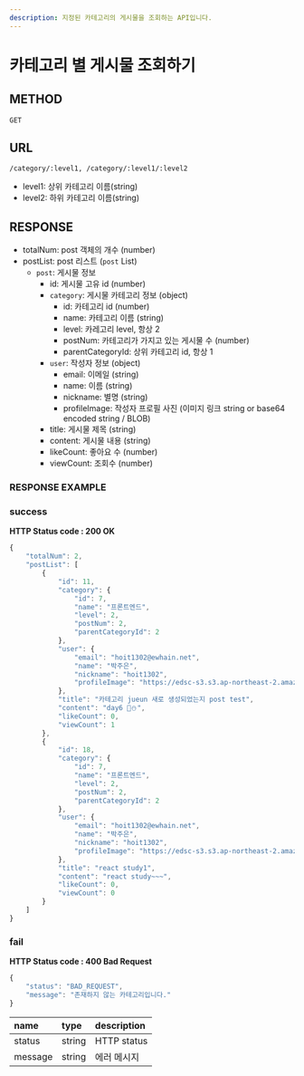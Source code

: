 ```yaml
---
description: 지정된 카테고리의 게시물을 조회하는 API입니다.
---
```


# 카테고리 별 게시물 조회하기

## METHOD

```text
GET
```

## URL

```text
/category/:level1, /category/:level1/:level2
```

* level1: 상위 카테고리 이름\(string\)
* level2: 하위 카테고리 이름\(string\)

## RESPONSE

* totalNum: post 객체의 개수 \(number\)
* postList: post 리스트 \(`post` List\)
  * `post`: 게시물 정보
    * id: 게시물 고유 id \(number\)
    * `category`: 게시물 카테고리 정보 \(object\)
      * id: 카테고리 id \(number\)
      * name: 카테고리 이름 \(string\)
      * level: 카레고리 level, 항상 2
      * postNum: 카테고리가 가지고 있는 게시물 수 \(number\)
      * parentCategoryId: 상위 카테고리 id, 항상 1
    * `user`: 작성자 정보 \(object\)
      * email: 이메일 \(string\)
      * name: 이름 \(string\)
      * nickname: 별명 \(string\)
      * profileImage: 작성자 프로필 사진 \(이미지 링크 string or base64 encoded string / BLOB\)
    * title: 게시물 제목 \(string\)
    * content: 게시물 내용 \(string\)
    * likeCount: 좋아요 수 \(number\)
    * viewCount: 조회수 \(number\)

### RESPONSE EXAMPLE

### success

**HTTP Status code : 200 OK**

```javascript
{
    "totalNum": 2,
    "postList": [
        {
            "id": 11,
            "category": {
                "id": 7,
                "name": "프론트엔드",
                "level": 2,
                "postNum": 2,
                "parentCategoryId": 2
            },
            "user": {
                "email": "hoit1302@ewhain.net",
                "name": "박주은",
                "nickname": "hoit1302",
                "profileImage": "https://edsc-s3.s3.ap-northeast-2.amazonaws.com/profile-image/1"
            },
            "title": "카테고리 jueun 새로 생성되었는지 post test",
            "content": "day6 💛⛄",
            "likeCount": 0,
            "viewCount": 1
        },
        {
            "id": 18,
            "category": {
                "id": 7,
                "name": "프론트엔드",
                "level": 2,
                "postNum": 2,
                "parentCategoryId": 2
            },
            "user": {
                "email": "hoit1302@ewhain.net",
                "name": "박주은",
                "nickname": "hoit1302",
                "profileImage": "https://edsc-s3.s3.ap-northeast-2.amazonaws.com/profile-image/1"
            },
            "title": "react study1",
            "content": "react study~~~",
            "likeCount": 0,
            "viewCount": 0
        }
    ]
}
```

### fail

**HTTP Status code : 400 Bad Request**

```javascript
{
    "status": "BAD_REQUEST",
    "message": "존재하지 않는 카테고리입니다."
}
```

| name | type | description |
| :--- | :--- | :--- |
| status | string | HTTP status |
| message | string | 에러 메시지 |

